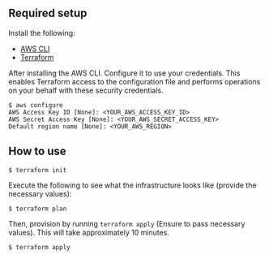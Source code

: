## Required setup
Install the following:
- [AWS CLI](https://aws.amazon.com/cli/)
- [Terraform](https://www.terraform.io/downloads.html)

After installing the AWS CLI. Configure it to use your credentials.
This enables Terraform access to the configuration file and performs operations on your behalf with these security credentials.

```shell
$ aws configure
AWS Access Key ID [None]: <YOUR_AWS_ACCESS_KEY_ID>
AWS Secret Access Key [None]: <YOUR_AWS_SECRET_ACCESS_KEY>
Default region name [None]: <YOUR_AWS_REGION>
```


## How to use


```shell
$ terraform init
```

Execute the following to see what the infrastructure looks like (provide the necessary values):

```shell
$ terraform plan
```


Then, provision by running `terraform apply` (Ensure to pass necessary values). This will take approximately 10 minutes.

```shell
$ terraform apply
```